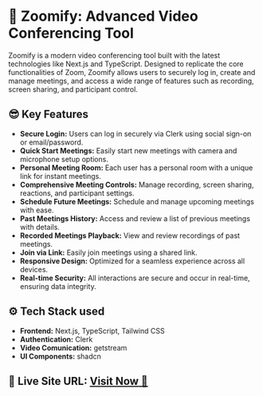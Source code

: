 # 🎥 Zoomify: Advanced Video Conferencing Tool
Zoomify is a modern video conferencing tool built with the latest technologies like Next.js and TypeScript. Designed to replicate the core functionalities of Zoom, Zoomify allows users to securely log in, create and manage meetings, and access a wide range of features such as recording, screen sharing, and participant control.

## 😎 Key Features

- **Secure Login:** Users can log in securely via Clerk using social sign-on or email/password.
- **Quick Start Meetings:** Easily start new meetings with camera and microphone setup options.
- **Personal Meeting Room:** Each user has a personal room with a unique link for instant meetings.
- **Comprehensive Meeting Controls:** Manage recording, screen sharing, reactions, and participant settings.
- **Schedule Future Meetings:** Schedule and manage upcoming meetings with ease.
- **Past Meetings History:** Access and review a list of previous meetings with details.
- **Recorded Meetings Playback:** View and review recordings of past meetings.
- **Join via Link:** Easily join meetings using a shared link.
- **Responsive Design:** Optimized for a seamless experience across all devices.
- **Real-time Security:** All interactions are secure and occur in real-time, ensuring data integrity.

## ⚙️ Tech Stack used

- **Frontend:** Next.js, TypeScript, Tailwind CSS
- **Authentication:** Clerk
- **Video Comunication:** getstream 
- **UI Components:** shadcn

## 📌 Live Site URL: <a href="https://zoomify-six.vercel.app/">**Visit Now** 🚀</a>


